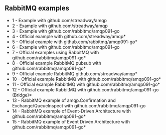 ## RabbitMQ examples

- 1 - Example with github.com/streadway/amqp
- 2 - Example with github.com/streadway/amqp
- 3 - Example with github.com/rabbitmq/amqp091-go
- 4 - Official example with github.com/streadway/amqp\*
- 5 - Official example with github.com/rabbitmq/amqp091-go\*
- 6 - Example with github.com/rabbitmq/amqp091-go
- 7 - Official examples using RabbitMQ with github.com/rabbitmq/amqp091-go\*
- 8 - Official example RabbitMQ pubsub with github.com/rabbitmq/amqp091-go\*
- 9 - Official example RabbitMQ github.com/streadway/amqp\*
- 10 - Official example RabbitMQ with github.com/rabbitmq/amqp091-go\*
- 11 - Official example RabbitMQ with github.com/rabbitmq/amqp091-go\*
- 12 - Official example RabbitMQ with github.com/rabbitmq/amqp091-go (Bridge)\*
- 13 - RabbitMQ example of amqp.Confirmation and Exchange/QueueInspect with github.com/rabbitmq/amqp091-go
- 14 - RabbitMQ example of Event-Driven Architecture with github.com/rabbitmq/amqp091-go\*
- 15 - RabbitMQ example of Event Driven Architecture with github.com/rabbitmq/amqp091-go\*